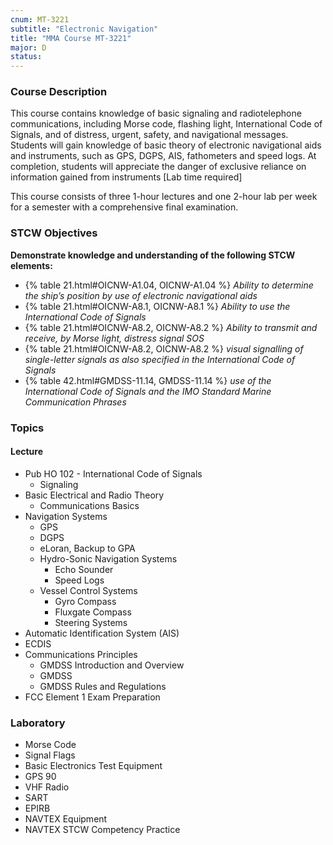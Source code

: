 ```yaml
---
cnum: MT-3221
subtitle: "Electronic Navigation"
title: "MMA Course MT-3221"
major: D
status: 
---
```


### Course Description

This course contains knowledge of basic signaling and radiotelephone communications, including Morse code, flashing light, International Code of Signals, and of distress, urgent, safety, and navigational messages. Students will gain knowledge of basic theory of electronic navigational aids and instruments, such as GPS, DGPS, AIS, fathometers and speed logs. At completion, students will appreciate the danger of exclusive reliance on information gained from instruments [Lab time required]

This course consists of three 1-hour lectures and one 2-hour lab per week for a semester with a comprehensive final examination.


### STCW Objectives

**Demonstrate knowledge and understanding of the following STCW elements:**

* {% table 21.html#OICNW-A1.04, OICNW-A1.04 %} *Ability to determine the ship’s position by use of electronic navigational aids*
* {% table 21.html#OICNW-A8.1, OICNW-A8.1 %} *Ability to use the International Code of Signals*
* {% table 21.html#OICNW-A8.2, OICNW-A8.2 %} *Ability to transmit and receive, by Morse light, distress signal SOS*
* {% table 21.html#OICNW-A8.2, OICNW-A8.2 %} *visual signalling of single-letter signals as also specified in the International Code of Signals*
* {% table 42.html#GMDSS-11.14, GMDSS-11.14 %} *use of the International Code of Signals and the IMO Standard Marine Communication Phrases*


### Topics

#### Lecture

* Pub HO 102 - International Code of Signals
	* Signaling 
* Basic Electrical and Radio Theory
	* Communications Basics
* Navigation Systems
	* GPS
	* DGPS
	* eLoran, Backup to GPA
	* Hydro-Sonic Navigation Systems
		* Echo Sounder
		* Speed Logs
	* Vessel Control Systems
		* Gyro Compass
		* Fluxgate Compass
		* Steering Systems
* Automatic Identification System (AIS)
* ECDIS
* Communications Principles
	* GMDSS Introduction and Overview
	* GMDSS
	* GMDSS Rules and Regulations
* FCC Element 1 Exam Preparation

### Laboratory

* Morse Code
* Signal Flags
* Basic Electronics Test Equipment
* GPS 90
* VHF Radio
* SART
* EPIRB
* NAVTEX Equipment
* NAVTEX STCW Competency Practice




